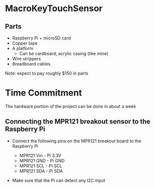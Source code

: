 # MacroKeyTouchSensor

## Parts
* Raspberry Pi + microSD card
* Copper tape
* A platform
    *  Can be cardboard, acrylic casing (like mine)
*  Wire strippers
*  Breadboard cables

Note: expect to pay roughly $150 in parts

# Time Commitment
The hardware portion of the project can be done in about a week

## Connecting the MPR121 breakout sensor to the Raspberry Pi
* Connect the following pins on the MPR121 breakout board to the Raspberry Pi
    *  MPR121 Vin - Pi 3.3V
    *  MPR121 GND - Pi GND
    *  MPR121 SCL - Pi SCL
    *  MPR121 SDA - Pi SDA

* Make sure that the Pi can detect any I2C input
